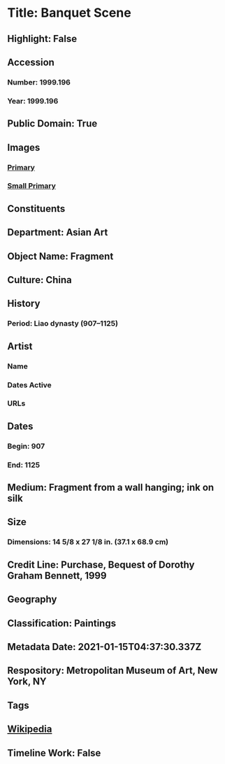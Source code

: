 # Title: Banquet Scene
## Highlight: False
## Accession
### Number: 1999.196
### Year: 1999.196
## Public Domain: True
## Images
### [Primary](https://images.metmuseum.org/CRDImages/as/original/1999_196_O1.jpg)
### [Small Primary](https://images.metmuseum.org/CRDImages/as/web-large/1999_196_O1.jpg)
## Constituents
## Department: Asian Art
## Object Name: Fragment
## Culture: China
## History
### Period: Liao dynasty (907–1125)
## Artist
### Name
### Dates Active
### URLs
## Dates
### Begin: 907
### End: 1125
## Medium: Fragment from a wall hanging; ink on silk
## Size
### Dimensions: 14 5/8 x 27 1/8 in. (37.1 x 68.9 cm)
## Credit Line: Purchase, Bequest of Dorothy Graham Bennett, 1999
## Geography
## Classification: Paintings
## Metadata Date: 2021-01-15T04:37:30.337Z
## Respository: Metropolitan Museum of Art, New York, NY
## Tags
## [Wikipedia](https://www.wikidata.org/wiki/Q78821656)
## Timeline Work: False